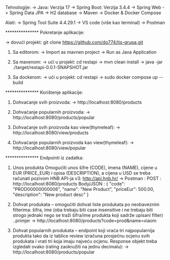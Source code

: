 Tehnologije: 
-> Java: Verzija 17 
-> Spring Boot: Verzija 3.4.4 
-> Spring Web 
-> Spring Data JPA 
-> H2 database
-> Maven 
-> Docker & Docker Compose

Alati: 
-> Spring Tool Suite 4.4.29.1 
-> VS code (više kao terminal)
-> Postman

*************** Pokretanje aplikacije: 

-> dovući projekt: git clone https://github.com/do774/tis-grupa.git

1. Sa editorom:
-> Import as mavnen project 
-> Run as Java Application 

2. Sa mavenom:
-> ući u projekt: cd restapi
-> mvn clean install 
-> java -jar ./target/restapi-0.0.1-SNAPSHOT.jar

3. Sa dockerom:
-> ući u projekt: cd restapi
-> sudo docker compose up --build

*************** Korištenje aplikacije: 

1. Dohvaćanje svih proizvoda: 
-> http://localhost:8080/products

2. Dohvaćanje popularnih proizvoda:
-> http://localhost:8080/products/popular

3. Dohvaćanje svih proizvoda kao view(thymeleaf):
-> http://localhost:8080/view/products

4. Dohvaćanje popularnih proizvoda kao view(thymeleaf):
-> http://localhost:8080/view/popular

*************** Endpointi iz zadatka: 

1. Unos produkta
   Omogućiti unos šifre (CODE), imena (NAME), cijene u EUR (PRICE_EUR) i opisa
   (DESCRIPTION), a cijena u USD se treba računati pozivom HNB API-ja v3: http://api.hnb.hr/
-> Postman : POST : http://localhost:8080/products
   Body/JSON : 
   {
    "code": "PROD00000000006",
    "name": "New Product",
    "priceEur": 500.00,
    "description": "New product desc"
   }

2. Dohvat produkata – omogućiti dohvat liste produkata po neobaveznim filterima: šifra, ime
   (oba trebaju biti case insensitive i ne trebaju biti strogo jednaki nego se traži šifra/ime
   produkta koji sadrže upisani filter) ..primjer 
-> http://localhost:8080/products?code=prod&name=xiaom

3. Dohvat popularnih produkata – endpoint koji vraća tri najpopularnija produkta tako da iz
   tablice review izračuna prosječnu ocjenu svih produkata i vrati tri koja imaju najveću ocjenu.
   Response objekt treba izgledati ovako (rating zaokružiti na jednu decimalu):
-> http://localhost:8080/products/popular


